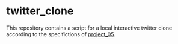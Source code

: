# twitter_clone
This repository contains a script for a local interactive twitter clone according to the specifictions of [project_05](https://github.com/mikeizbicki/cmc-csci040/tree/2022fall/project_05).
